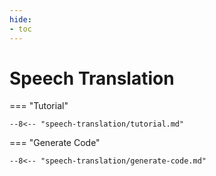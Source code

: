 ```yaml
---
hide:
- toc
---
```

# Speech Translation

=== "Tutorial"

    --8<-- "speech-translation/tutorial.md"

=== "Generate Code"

    --8<-- "speech-translation/generate-code.md"
